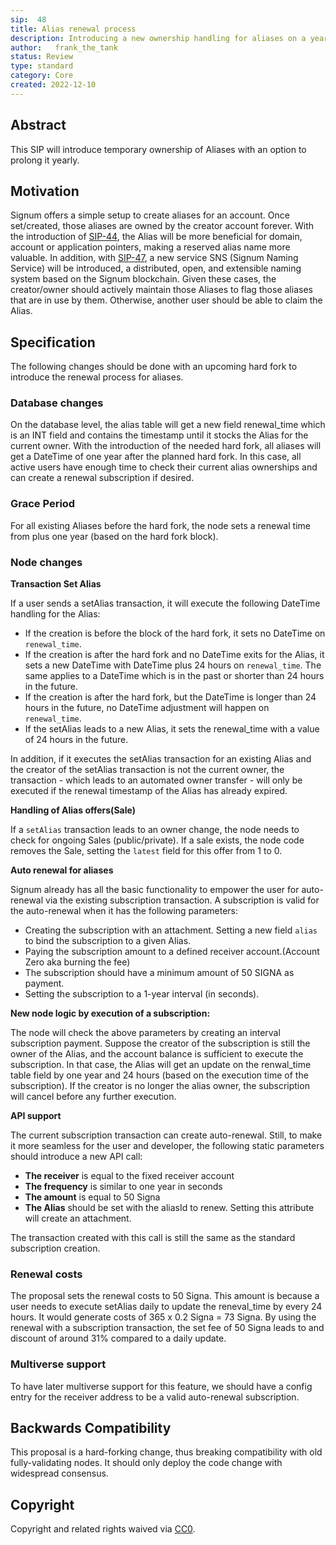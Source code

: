 ```yaml
---
sip:  48
title: Alias renewal process
description: Introducing a new ownership handling for aliases on a yearly basis
author:   frank_the_tank
status: Review
type: standard
category: Core
created: 2022-12-10
---
```

## Abstract
This SIP will introduce temporary ownership of Aliases with an option to prolong it yearly.

## Motivation
Signum offers a simple setup to create aliases for an account. Once set/created, those aliases are owned by the creator account forever. With the introduction of [SIP-44](sip-44.md), the Alias will be more beneficial for domain, account or application pointers, making a reserved alias name more valuable. In addition, with [SIP-47](sip-44.md), a new service SNS (Signum Naming Service) will be introduced, a distributed, open, and extensible naming system based on the Signum blockchain. Given these cases, the creator/owner should actively maintain those Aliases to flag those aliases that are in use by them. Otherwise, another user should be able to claim the Alias.


## Specification
The following changes should be done with an upcoming hard fork to introduce the renewal process for aliases.

### Database changes
On the database level, the alias table will get a new field renewal_time which is an INT field and contains the timestamp until it stocks the Alias for the current owner. With the introduction of the needed hard fork, all aliases will get a DateTime of one year after the planned hard fork. In this case, all active users have enough time to check their current alias ownerships and can create a renewal subscription if desired.

### Grace Period
For all existing Aliases before the hard fork, the node sets a renewal time from plus one year (based on the hard fork block).

### Node changes
**Transaction Set Alias**

If a user sends a setAlias transaction, it will execute the following DateTime handling for the Alias:
 - If the creation is before the block of the hard fork, it sets no DateTime on `renewal_time`.
 - If the creation is after the hard fork and no DateTime exits for the Alias, it sets a new DateTime with DateTime plus 24 hours on `renewal_time`. The same applies to a DateTime which is in the past or shorter than 24 hours in the future.
 - If the creation is after the hard fork, but the DateTime is longer than 24 hours in the future, no DateTime adjustment will happen on `renewal_time`.
 - If the setAlias leads to a new Alias, it sets the renewal_time with a value of 24 hours in the future.

In addition, if it executes the setAlias transaction for an existing Alias and the creator of the setAlias transaction is not the current owner, the transaction - which leads to an automated owner transfer - will only be executed if the renewal timestamp of the Alias has already expired.

**Handling of Alias offers(Sale)**

If a `setAlias` transaction leads to an owner change, the node needs to check for ongoing Sales (public/private). If a sale exists, the node code removes the Sale, setting the `latest` field for this offer from 1 to 0.

**Auto renewal for aliases**

Signum already has all the basic functionality to empower the user for auto-renewal via the existing subscription transaction. A subscription is valid for the auto-renewal when it has the following parameters:

- Creating the subscription with an attachment. Setting a new field `alias` to bind the subscription to a given Alias.
- Paying the subscription amount to a defined receiver account.(Account Zero aka burning the fee)
- The subscription should have a minimum amount of 50 SIGNA as payment.
- Setting the subscription to a 1-year interval (in seconds).

**New node logic by execution of a subscription:**

The node will check the above parameters by creating an interval subscription payment. Suppose the creator of the subscription is still the owner of the Alias, and the account balance is sufficient to execute the subscription. In that case, the Alias will get an update on the renwal_time table field by one year and 24 hours (based on the execution time of the subscription). If the creator is no longer the alias owner, the subscription will cancel before any further execution.

**API support**

The current subscription transaction can create auto-renewal. Still, to make it more seamless for the user and developer, the following static parameters should introduce a new API call:

- **The receiver** is equal to the fixed receiver account
- **The frequency** is similar to one year in seconds
- **The amount** is equal to 50 Signa
- **The Alias** should be set with the aliasId to renew. Setting this attribute will create an attachment.

The transaction created with this call is still the same as the standard subscription creation.


###  Renewal costs
The proposal sets the renewal costs to 50 Signa. This amount is because a user needs to execute setAlias daily to update the reneval_time by every 24 hours. It would generate costs of 365 x 0.2 Signa = 73 Signa. By using the renewal with a subscription transaction, the set fee of 50 Signa leads to and discount of around 31% compared to a daily update.

### Multiverse support
To have later multiverse support for this feature, we should have a config entry for the receiver address to be a valid auto-renewal subscription.

## Backwards Compatibility  
This proposal is a hard-forking change, thus breaking compatibility with old fully-validating nodes. It should only deploy the code change with widespread consensus.

## Copyright
Copyright and related rights waived via [CC0](https://creativecommons.org/publicdomain/zero/1.0/).
